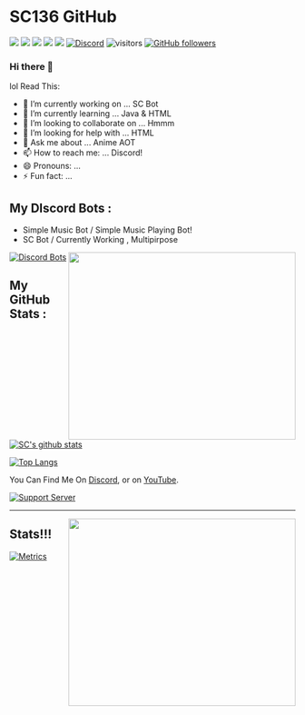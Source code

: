 # SC136 GitHub

![](https://img.shields.io/badge/OS-Windows-informational?style=flat&logo=Windows&logoColor=white&color=00aaff)
![](https://img.shields.io/badge/CodeEditor-VisualStudioCode-informational?style=flat&logo=visual-studio-code&logoColor=white&color=00aaff)
![](https://img.shields.io/badge/Laptop-HP-informational?style=flat&logo=hp&logoColor=white&color=00aaff)
![](https://img.shields.io/badge/Mobile-Samsung-informational?style=flat&logo=samsung&logoColor=white&color=00aaff)
![](https://img.shields.io/badge/Browser-Edge-informational?style=flat&logo=microsoft-edge&logoColor=white&color=00aaff)
[![Discord](https://img.shields.io/discord/594513706055106560?color=%237289DA&label=Discord&logo=Discord&logoColor=%237289DA)](https://discord.gg/UVWjuAh)
![visitors](https://visitor-badge.laobi.icu/badge?page_id=SC136)
[![GitHub followers](https://img.shields.io/github/followers/SC136?style=social)](https://github.com/sc136)

### Hi there 👋

lol Read This:

- 🔭 I’m currently working on ... SC Bot
- 🌱 I’m currently learning ... Java & HTML
- 👯 I’m looking to collaborate on ... Hmmm
- 🤔 I’m looking for help with ... HTML
- 💬 Ask me about ... Anime AOT
- 📫 How to reach me: ... Discord!
- 😄 Pronouns: ...
- ⚡ Fun fact: ...

## My DIscord Bots :
- Simple Music Bot / Simple Music Playing Bot!
- SC Bot / Currently Working , Multipirpose

<img align="right" width="400" height="330" src="https://spotify-recently-played-readme.vercel.app/api?user=codetheweb">

[![Discord Bots](https://top.gg/api/widget/780838708664467456.svg)](https://top.gg/bot/780838708664467456)

## My GitHub Stats :
[![SC's github stats](https://github-readme-stats.vercel.app/api?username=SC136&show_icons=true&bg_color=30,e96443,904e95&title_color=fff&text_color=fff)](https://github.com/SC136)

[![Top Langs](https://github-readme-stats.vercel.app/api/top-langs/?username=SC136)](https://github.com/SC136)

<!-- Actual text -->

You Can Find Me On [Discord][1], or on [YouTube][2].

[![Support Server](https://invidget.switchblade.xyz/UVWjuAh)](https://discord.gg/UVWjuAh)

<!-- Links to your social media accounts -->

[1]: https://discord.gg/UVWjuAh
[2]: https://www.youtube.com/c/SCSmartTech

---

<img align="right" width="400" height="330" src="https://spotify-recently-played-readme.vercel.app/api?user=vxsgbx1d31s54nju55e60oz7n">

## Stats!!!

[![Metrics](https://metrics.lecoq.io/SC136?template=classic&followup=1&isocalendar=1&languages=1&pagespeed=1&pagespeed.detailed=false&pagespeed.screenshot=false&isocalendar.duration=half-year&config.timezone=Asia%2FCalcutta&config.animated=true)](https://github.com/SC136)
